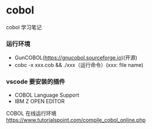# cobol
cobol 学习笔记

### 运行环境
- GunCOBOL(https://gnucobol.sourceforge.io)(开源)
- cobc -x xxx.cob && ./xxx（运行命令）(xxx: file name)
  
### vscode 要安装的插件
- COBOL Language Support
- IBM Z OPEN EDITOR


COBOL 在线运行环境
https://www.tutorialspoint.com/compile_cobol_online.php
